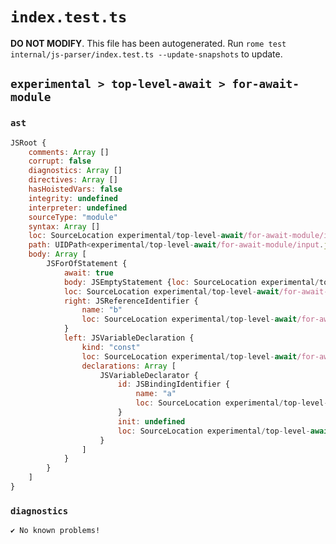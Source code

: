 # `index.test.ts`

**DO NOT MODIFY**. This file has been autogenerated. Run `rome test internal/js-parser/index.test.ts --update-snapshots` to update.

## `experimental > top-level-await > for-await-module`

### `ast`

```javascript
JSRoot {
	comments: Array []
	corrupt: false
	diagnostics: Array []
	directives: Array []
	hasHoistedVars: false
	integrity: undefined
	interpreter: undefined
	sourceType: "module"
	syntax: Array []
	loc: SourceLocation experimental/top-level-await/for-await-module/input.js 1:0-1:25
	path: UIDPath<experimental/top-level-await/for-await-module/input.js>
	body: Array [
		JSForOfStatement {
			await: true
			body: JSEmptyStatement {loc: SourceLocation experimental/top-level-await/for-await-module/input.js 1:24-1:25}
			loc: SourceLocation experimental/top-level-await/for-await-module/input.js 1:0-1:25
			right: JSReferenceIdentifier {
				name: "b"
				loc: SourceLocation experimental/top-level-await/for-await-module/input.js 1:22-1:23 (b)
			}
			left: JSVariableDeclaration {
				kind: "const"
				loc: SourceLocation experimental/top-level-await/for-await-module/input.js 1:11-1:18
				declarations: Array [
					JSVariableDeclarator {
						id: JSBindingIdentifier {
							name: "a"
							loc: SourceLocation experimental/top-level-await/for-await-module/input.js 1:17-1:18 (a)
						}
						init: undefined
						loc: SourceLocation experimental/top-level-await/for-await-module/input.js 1:17-1:18
					}
				]
			}
		}
	]
}
```

### `diagnostics`

```
✔ No known problems!

```
